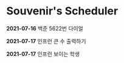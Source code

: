 # Souvenir's Scheduler

**2021-07-16** 백준 5622번 다이얼

**2021-07-17** 인프런 큰 수 출력하기

**2021-07-17** 인프런 보이는 학생
